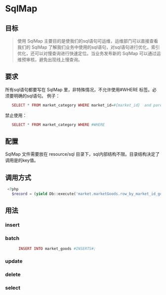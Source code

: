 # SqlMap


## 目标
> 使用 SqlMap 主要目的是使我们的sql语句可运维，运维部门可以直接查看我们的 SqlMap 了解我们业务中使用的sql语句，对sql语句进行优化，索引优化，还可以对慢查询进行快速定位。当业务发布新的 SqlMap 可以通过运维预审核，避免出现线上慢查询。


## 要求
 所有sql语句都要写在 SqlMap 里，非特殊情况，不允许使用#WHERE 标签。必须要明确的sql语句。
 例子：
``` php
   SELECT * FROM market_category WHERE market_id=#{market_id}  and parent_id= #{parent_id}  AND category_name= #{category_name}
```
禁止使用：
``` php
   SELECT * FROM market_category WHERE #WHERE
```

## 配置
SqlMap 文件需要放在 resource/sql 目录下，sql内部结构不限。目录结构决定了调用是的key值。


## 调用方式
``` php
 <?php
   $record = (yield Db::execute('market.marketGoods.row_by_market_id_goods_id', $data)); 
```




## 用法

### insert

### batch
``` php
      INSERT INTO market_goods #INSERTS#;
```      
### update

### delete

### select








